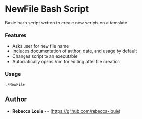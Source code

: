 # NewFile Bash Script

Basic bash script written to create new scripts on a template

### Features
<ul>
  <li>Asks user for new file name</li>
  <li>Includes documentation of author, date, and usage by default</li>
  <li>Changes script to an executable</li>
  <li>Automatically opens Vim for editing after file creation</li>
</ul>

### Usage

```
./NewFile
```
## Author

* **Rebecca Louie** - - (https://github.com/rebecca-louie)
